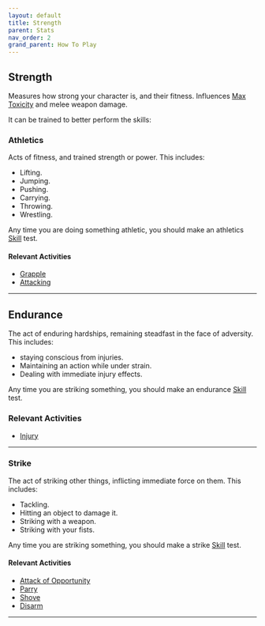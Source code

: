 ```yaml
---
layout: default
title: Strength
parent: Stats
nav_order: 2
grand_parent: How To Play
---
```

## Strength

Measures how strong your character is, and their fitness. Influences [Max Toxicity](Stats#Max%20Toxicity) and melee weapon damage.

It can be trained to better perform the skills:
### Athletics
Acts of fitness, and trained strength or power. This includes:
* Lifting.
* Jumping.
* Pushing.
* Carrying.
* Throwing.
* Wrestling.

Any time you are doing something athletic, you should make an athletics [Skill](Skills) test.

#### Relevant Activities
* [Grapple](Combat#Grapple)
* [Attacking](Combat#Attacking)

---
## Endurance
The act of enduring hardships, remaining steadfast in the face of adversity. This includes:
* staying conscious from injuries.
* Maintaining an action while under strain.
* Dealing with immediate injury effects.

Any time you are striking something, you should make an endurance [Skill](Skills) test.

### Relevant Activities
* [Injury](Injury)

---
### Strike
The act of striking other things, inflicting immediate force on them. This includes:
* Tackling.
* Hitting an object to damage it.
* Striking with a weapon.
* Striking with your fists.

Any time you are striking something, you should make a strike [Skill](Skills) test.

#### Relevant Activities
* [Attack of Opportunity](Combat#Attack%20of%20Opportunity)
* [Parry](Combat#Parry)
* [Shove](Combat#Shove)
* [Disarm](Combat#Disarm)

---

